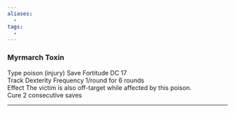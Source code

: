```yaml
---
aliases:
  - 
tags:
  - 
---
```



### Myrmarch Toxin
Type poison (injury)
Save Fortitude DC 17  
Track Dexterity
Frequency 1/round for 6 rounds  
Effect The victim is also off-target while affected by this poison.  
Cure 2 consecutive saves

---